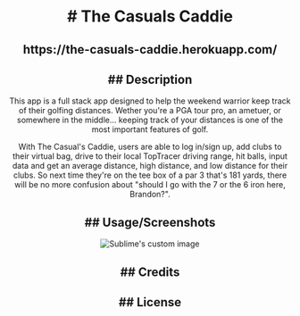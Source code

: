 <h1 align="center">
# The Casuals Caddie
</h1>

<h2 align="center">
https://the-casuals-caddie.herokuapp.com/
</h2>

<h2 align="center">
## Description
</h2>

<p align="center">
This app is a full stack app designed to help the weekend warrior keep track of their golfing distances. Wether you're a PGA tour pro, an ametuer, or somewhere in the middle... keeping track of your distances is one of the most important features of golf.
</p>
<p align="center">
With The Casual's Caddie, users are able to log in/sign up, add clubs to their virtual bag, drive to their local TopTracer driving range, hit balls, input data and get an average distance, high distance, and low distance for their clubs. So next time they're on the tee box of a par 3 that's 181 yards, there will be no more confusion about "should I go with the 7 or the 6 iron here, Brandon?".
</p>

<h2 align="center">
## Usage/Screenshots
</h2>

<p align="center">
  <img src="https://user-images.githubusercontent.com/103971233/208791930-3f56c870-dee4-4832-b9ec-374c282a2ad0.PNG" alt="Sublime's custom image"/>
</p>

<h2 align="center">
## Credits
</h2>

<h2 align="center">
## License
</h2>
